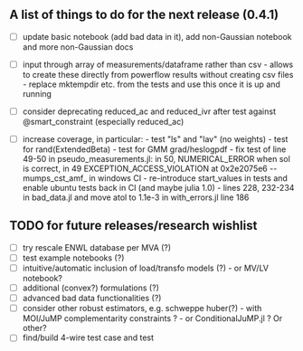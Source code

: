 ## A list of things to do for the next release (0.4.1)

- [ ] update basic notebook (add bad data in it), add non-Gaussian notebook and more non-Gaussian docs

- [ ] input through array of measurements/dataframe rather than csv
      - allows to create these directly from powerflow results without creating csv files
      - replace mktempdir etc. from the tests and use this once it is up and running

- [ ] consider deprecating reduced_ac and reduced_ivr after test against @smart_constraint (especially reduced_ac)

- [ ] increase coverage, in particular:
      - test "ls" and "lav" (no weights)
      - test for rand(ExtendedBeta)
      - test for GMM grad/heslogpdf
      - fix test of line 49-50 in pseudo_measurements.jl: in 50, NUMERICAL_ERROR when sol is correct, in 49 EXCEPTION_ACCESS_VIOLATION at 0x2e2075e6 -- mumps_cst_amf_ in windows CI
      - re-introduce start_values in tests and enable ubuntu tests back in CI (and maybe julia 1.0)
      - lines 228, 232-234 in bad_data.jl and move atol to 1.1e-3 in with_errors.jl line 186

## TODO for future releases/research wishlist

- [ ] try rescale ENWL database per MVA                    (?)
- [ ] test example notebooks                               (?)
- [ ] intuitive/automatic inclusion of load/transfo models (?)
      - or MV/LV notebook?
- [ ] additional (convex?) formulations                    (?)
- [ ] advanced bad data functionalities                    (?)
- [ ] consider other robust estimators, e.g. schweppe huber(?)
      - with MOI/JuMP complementarity constraints ?
      - or ConditionalJuMP.jl ? Or other?
- [ ] find/build 4-wire test case and test                  